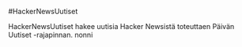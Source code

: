 #HackerNewsUutiset

HackerNewsUutiset hakee uutisia Hacker Newsistä toteuttaen Päivän Uutiset -rajapinnan. 
nonni
